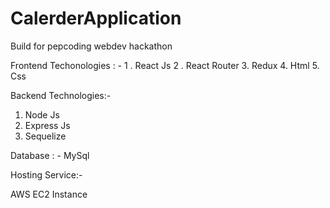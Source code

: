 # CalerderApplication
Build for pepcoding webdev hackathon

Frontend Techonologies : -
1 . React Js
2 . React Router
3.  Redux
4.  Html
5.  Css
 
Backend Technologies:-
1. Node Js
2. Express Js
3. Sequelize

Database : -
MySql

Hosting Service:-

AWS EC2 Instance


